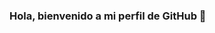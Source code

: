 ### Hola, bienvenido a mi perfil de GitHub 👋

<!--
**RogelioCR311/RogelioCR311** is a ✨ _special_ ✨ repository because its `README.md` (this file) appears on your GitHub profile.

Algunos datos sobre mi son:

- 🌱 Actualmente estudiando en el Instituto Tecnologico de Tijuana
- 🔭 Especialidad en Desarrollo de Software
- 💡  Conocimientos en HTML, CSS, Python y SQL
